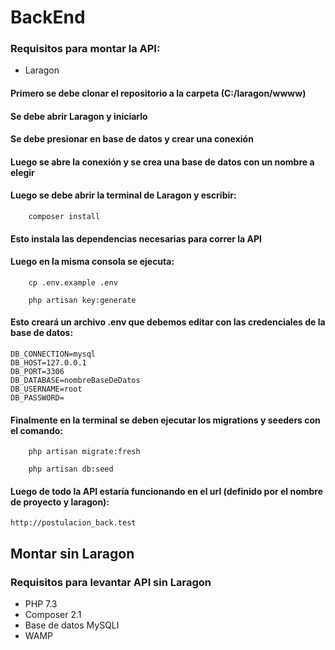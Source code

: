 # BackEnd

### Requisitos para montar la API:

-   Laragon

#### Primero se debe clonar el repositorio a la carpeta (C:/laragon/wwww)

#### Se debe abrir Laragon y iniciarlo

#### Se debe presionar en base de datos y crear una conexión

#### Luego se abre la conexión y se crea una base de datos con un nombre a elegir

#### Luego se debe abrir la terminal de Laragon y escribir:
```
    composer install
```
#### Esto instala las dependencias necesarias para correr la API

#### Luego en la misma consola se ejecuta:

```
    cp .env.example .env
```

```
    php artisan key:generate
```

#### Esto creará un archivo .env que debemos editar con las credenciales de la base de datos:

```
DB_CONNECTION=mysql
DB_HOST=127.0.0.1
DB_PORT=3306
DB_DATABASE=nombreBaseDeDatos
DB_USERNAME=root
DB_PASSWORD=
```

#### Finalmente en la terminal se deben ejecutar los migrations y seeders con el comando:

```
    php artisan migrate:fresh
```

```
    php artisan db:seed
```

#### Luego de todo la API estaría funcionando en el url (definido por el nombre de proyecto y laragon): 

```
http://postulacion_back.test
```


## Montar sin Laragon

### Requisitos para levantar API sin Laragon

-   PHP 7.3
-   Composer 2.1
-   Base de datos MySQLI
-   WAMP
